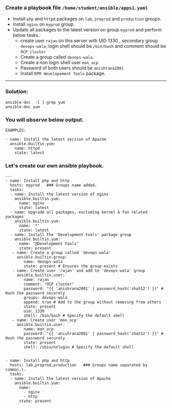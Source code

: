 ### Create a playbook file `/home/student/ansible/apps1.yaml`
- Install `php` and `httpd` packages on `lab`, `preprod` and `production` groups.
- Install `nginx` on `myprod` group.
- Update all packages to the latest version on group `myprod` and perform below tasks.
  - create user `rajan` on this server with UID 1330 , secondary group `devops-wala`, login shell should be `/bin/bash` and comment should be `OCP cluster`
  - Create a group called `devops-wala`.
  - Create a non login shell user `mon_ocp`
  - Password of both users should be `anishrana2001`
  - Install `RPM developement Tools` package.
---


### Solution:

```
ansible-doc  -l | grep yum
ansible-doc yum
```
### You will observe below output.
```
EXAMPLES:

- name: Install the latest version of Apache
  ansible.builtin.yum:
    name: httpd
    state: latest
```

### Let's create our own ansible playbook.
```
---
- name: Install php and http
  hosts: myprod   ### Groups name added.
  tasks:
  - name: Install the latest version of nginx
    ansible.builtin.yum:
      name: nginx
      state: latest
  - name: Upgrade all packages, excluding kernel & foo related packages
    ansible.builtin.yum:
      name: '*'
      state: latest
  - name: Install the 'Development tools' package group
    ansible.builtin.yum:
      name: "@Development tools"
      state: present
   - name: Create a group called 'devops-wala'
     ansible.builtin.group:
        name: devops-wala
        state: present # Ensures the group exists
   - name: Create user 'rajan' and add to 'devops-wala' group
     ansible.builtin.user:
        name: rajan
        comment: "OCP cluster"
        password: "{{ 'anishrana2001' | password_hash('sha512') }}" # Hash the password securely
        groups: devops-wala
        append: true # Add to the group without removing from others
        state: present
        uid: 1330
        shell: /bin/bash # Specify the default shell
   - name: Create user 'mon_ocp' 
     ansible.builtin.user:
        name: mon_ocp
        password: "{{ 'anishrana2001' | password_hash('sha512') }}" # Hash the password securely
        state: present
        shell: /sbin/nologin # Specify the default shell


- name: Install php and http
  hosts: lab,preprod,production   ### Groups name separated by comma(,).
  tasks:
  - name: Install the latest version of Apache
    ansible.builtin.yum:
      name:
        - nginx
        - http
      state: present
